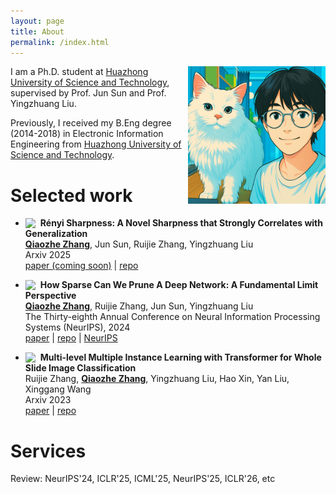```yaml
---
layout: page
title: About
permalink: /index.html
---
```


<img style="float:right; padding-left:10px" src="images/selfandcat.jpg" width="220" height="220">

I am a Ph.D. student at [Huazhong University of Science and Technology](https://english.hust.edu.cn/), supervised by Prof. Jun Sun and Prof. Yingzhuang Liu. 

Previously, I received my B.Eng degree (2014-2018) in Electronic Information Engineering from [Huazhong University of Science and Technology](https://english.hust.edu.cn/).

# Selected work

- <img src="https://img.shields.io/badge/Preprint-1e88e5?style=flat" style="vertical-align:-3px; margin-right:8px">**Rényi Sharpness: A Novel Sharpness that Strongly Correlates with Generalization** <br>
  <u>**Qiaozhe Zhang**</u>, Jun Sun, Ruijie Zhang, Yingzhuang Liu <br>
  Arxiv 2025 <br>
    [paper (coming soon)]() |
    [repo](https://github.com/QiaozheZhang/RSAM)

<!-- - ![NeurIPS 2024](https://img.shields.io/badge/NeurIPS%202024-1e88e5?style=flat) **How Sparse Can We Prune A Deep Network: A Fundamental Limit Perspective** <br> -->
- <img src="https://img.shields.io/badge/NeurIPS%202024-1e88e5?style=flat" style="vertical-align:-3px; margin-right:8px">**How Sparse Can We Prune A Deep Network: A Fundamental Limit Perspective** <br>
  <u>**Qiaozhe Zhang**</u>, Ruijie Zhang, Jun Sun, Yingzhuang Liu <br>
  The Thirty-eighth Annual Conference on Neural Information Processing Systems (NeurIPS), 2024 <br>
    [paper](https://arxiv.org/abs/2306.05857) |
    [repo](https://github.com/QiaozheZhang/Global-One-shot-Pruning) |
    [NeurIPS](https://proceedings.neurips.cc/paper_files/paper/2024/hash/a627810151be4d13f907ac898ff7e948-Abstract-Conference.html)

- <img src="https://img.shields.io/badge/Preprint-1e88e5?style=flat" style="vertical-align:-3px; margin-right:8px">**Multi-level Multiple Instance Learning with Transformer for Whole Slide Image Classification** <br>
  Ruijie Zhang, <u>**Qiaozhe Zhang**</u>, Yingzhuang Liu, Hao Xin, Yan Liu, Xinggang Wang <br>
  Arxiv 2023 <br>
    [paper](https://arxiv.org/abs/2306.05029) |
    [repo](https://github.com/hustvl/MMIL-Transformer/tree/main)

# Services
Review: NeurIPS'24, ICLR'25, ICML'25, NeurIPS'25, ICLR'26, etc


